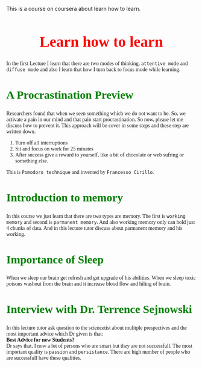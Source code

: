 <link rel="preconnect" href="https://fonts.googleapis.com">
<link rel="preconnect" href="https://fonts.gstatic.com" crossorigin>
<link href="https://fonts.googleapis.com/css2?family=Poppins:ital,wght@0,100;0,200;0,300;0,400;0,500;0,600;0,700;0,800;0,900;1,100;1,200;1,300;1,400;1,500;1,600;1,700;1,800;1,900&display=swap" rel="stylesheet">

This is a course on coursera about learn how to learn.

<div style='font-family: "Poppins";'>

<h1 style='text-align:center; color: red; font-size:40px'>Learn how to learn</h1>

In the first Lecture I learn that there are two modes of thinking, `attentive mode` and `diffuse mode` and also I learn that how I turn back to focus mode while learning.

<h2 style='color: green; font-size:30px'>A Procrastination Preview</h2>

Researchers found that when we seen something which we do not want to be. So, we activate a pain in our mind and that pain start procrastination. So now, please let me discuss how to prevent it. This approach will be cover in some steps and these step are written down.

1. Turn off all interruptions
2. Sit and focus on work for 25 minates
3. After success give a reward to yourself, like a bit of chocolate or web sufring or something else.

This is `Pomodoro technique` and invented by `Francesso Cirillo`.

<h2 style='color: green; font-size:30px'>Introduction to memory</h2>

In this course we just learn that there are two types are memory. The first is `working memory` and second is `parmanent memory`. And also working memory only can hold just 4 chunks of data. And in this lecture tutor discuss about parmanent memory and his working.

<h2 style='color: green; font-size:30px'>Importance of Sleep</h2>

When we sleep our brain get refresh and get upgrade of his abilities. When we sleep toxic poisons washout from the brain and it increase blood flow and hiling of brain.

<h2 style='color: green; font-size:30px'>Interview with Dr. Terrence Sejnowski</h2>

In this lecture tutor ask question to the sciencetist about mulitple prespectives and the most important advice which Dr given is that:<br>
**Best Advice for new Students?**<br>
Dr says that, I now a lot of persons who are smart but they are not successfull. The most important quality is `passion` and `persistance`. There are high number of people who are successfull have these qualities.




</div>

